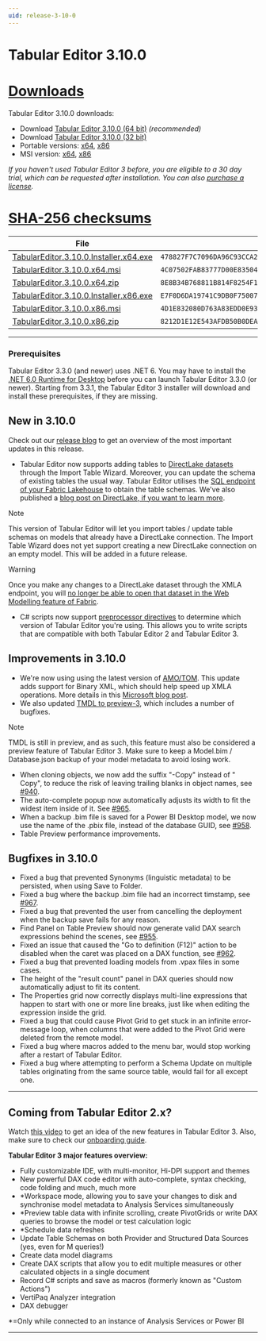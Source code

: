 ```yaml
---
uid: release-3-10-0
---
```

# Tabular Editor 3.10.0

# [**Downloads**](#tab/downloads)

Tabular Editor 3.10.0 downloads:

- Download [Tabular Editor 3.10.0 (64 bit)](https://cdn.tabulareditor.com/files/TabularEditor.3.10.0.Installer.x64.exe) *(recommended)*
- Download [Tabular Editor 3.10.0 (32 bit)](https://cdn.tabulareditor.com/files/TabularEditor.3.10.0.Installer.x86.exe)
- Portable versions: [x64](https://cdn.tabulareditor.com/files/TabularEditor.3.10.0.x64.zip), [x86](https://cdn.tabulareditor.com/files/TabularEditor.3.10.0.x86.zip)
- MSI version: [x64](https://cdn.tabulareditor.com/files/TabularEditor.3.10.0.x64.msi), [x86](https://cdn.tabulareditor.com/files/TabularEditor.3.10.0.x86.msi)

*If you haven't used Tabular Editor 3 before, you are eligible to a 30 day trial, which can be requested after installation. You can also [purchase a license](https://tabulareditor.com/licensing).*

# [**SHA-256 checksums**](#tab/checksums)

| File | SHA-256 |
| -- | -- |
| [TabularEditor.3.10.0.Installer.x64.exe](https://cdn.tabulareditor.com/files/TabularEditor.3.10.0.Installer.x64.exe) | `478827F7C7096DA96C93CCA2F2232062E8B01E80AA4B698B9F9381C1DA35750B` |
| [TabularEditor.3.10.0.x64.msi](https://cdn.tabulareditor.com/files/TabularEditor.3.10.0.x64.msi) | `4C07502FAB83777D00E8350430B8AA4C34AA0D5A7A134D3224E31C4D856D9156` |
| [TabularEditor.3.10.0.x64.zip](https://cdn.tabulareditor.com/files/TabularEditor.3.10.0.x64.zip) | `8E8B34B768811B814F8254F11BA454EA7D5008F12E0599A9B0F4E159AC6830D0` |
| [TabularEditor.3.10.0.Installer.x86.exe](https://cdn.tabulareditor.com/files/TabularEditor.3.10.0.Installer.x86.exe) | `E7F0D6DA19741C9DB0F75007FCA2302B0B12EF9AFD574F124B969EDC4A301B42` |
| [TabularEditor.3.10.0.x86.msi](https://cdn.tabulareditor.com/files/TabularEditor.3.10.0.x86.msi) | `4D1E832080D763A83EDD0E930204EA86B0D7B946D46CB26593E7BDEE22967C86` |
| [TabularEditor.3.10.0.x86.zip](https://cdn.tabulareditor.com/files/TabularEditor.3.10.0.x86.zip) | `8212D1E12E543AFDB50B0DEA592F9324E4F8F22D63CA067436A0DC3EEF024112` |

***

### Prerequisites

Tabular Editor 3.3.0 (and newer) uses .NET 6. You may have to install the [.NET 6.0 Runtime for Desktop](https://dotnet.microsoft.com/en-us/download/dotnet/6.0/runtime) before you can launch Tabular Editor 3.3.0 (or newer). Starting from 3.3.1, the Tabular Editor 3 installer will download and install these prerequisites, if they are missing.

## New in 3.10.0

Check out our [release blog](https://blog.tabulareditor.com/2023/08/23/tabular-editor-3-august-2023-release/) to get an overview of the most important updates in this release.

- Tabular Editor now supports adding tables to [DirectLake datasets](https://learn.microsoft.com/en-us/power-bi/enterprise/directlake-overview) through the Import Table Wizard. Moreover, you can update the schema of existing tables the usual way. Tabular Editor utilises the [SQL endpoint of your Fabric Lakehouse](https://learn.microsoft.com/en-us/fabric/data-engineering/lakehouse-sql-endpoint) to obtain the table schemas. We've also published a [blog post on DirectLake, if you want to learn more](https://blog.tabulareditor.com/2023/08/23/fabric-direct-lake-dataset/).

> [!NOTE]
> This version of Tabular Editor will let you import tables / update table schemas on models that already have a DirectLake connection. The Import Table Wizard does not yet support creating a new DirectLake connection on an empty model. This will be added in a future release.

> [!WARNING]
> Once you make any changes to a DirectLake dataset through the XMLA endpoint, you will [no longer be able to open that dataset in the Web Modelling feature of Fabric](https://learn.microsoft.com/en-us/power-bi/enterprise/directlake-overview#enable-xmla-read-write:~:text=Direct%20Lake%20datasets%20created%20or%20modified%20by%20using%20XMLA%2Dbased%20tools%20cannot%20be%20opened%20in%20the%20Web%20modelling%20feature.).

- C# scripts now support [preprocessor directives](xref:csharp-scripts#compatibility) to determine which version of Tabular Editor you're using. This allows you to write scripts that are compatible with both Tabular Editor 2 and Tabular Editor 3.

## Improvements in 3.10.0

- We're now using using the latest version of [AMO/TOM](https://www.nuget.org/packages/Microsoft.AnalysisServices.NetCore.retail.amd64/). This update adds support for Binary XML, which should help speed up XMLA operations. More details in this [Microsoft blog post](https://powerbi.microsoft.com/en-us/blog/improving-the-communication-performance-of-xmla-based-tools/).
- We also updated [TMDL to preview-3](https://www.nuget.org/packages/Microsoft.AnalysisServices.Tabular.Tmdl.NetCore.retail.amd64/19.65.12.3-TmdlPreview), which includes a number of bugfixes.

> [!NOTE]
> TMDL is still in preview, and as such, this feature must also be considered a preview feature of Tabular Editor 3. Make sure to keep a Model.bim / Database.json backup of your model metadata to avoid losing work.

- When cloning objects, we now add the suffix "-Copy" instead of " Copy", to reduce the risk of leaving trailing blanks in object names, see [#940](https://github.com/TabularEditor/TabularEditor3/issues/940).
- The auto-complete popup now automatically adjusts its width to fit the widest item inside of it. See [#965](https://github.com/TabularEditor/TabularEditor3/issues/965).
- When a backup .bim file is saved for a Power BI Desktop model, we now use the name of the .pbix file, instead of the database GUID, see [#958](https://github.com/TabularEditor/TabularEditor3/issues/958).
- Table Preview performance improvements.

## Bugfixes in 3.10.0

- Fixed a bug that prevented Synonyms (linguistic metadata) to be persisted, when using Save to Folder.
- Fixed a bug where the backup .bim file had an incorrect timstamp, see [#967](https://github.com/TabularEditor/TabularEditor3/issues/967).
- Fixed a bug that prevented the user from cancelling the deployment when the backup save fails for any reason.
- Find Panel on Table Preview should now generate valid DAX search expressions behind the scenes, see [#955](https://github.com/TabularEditor/TabularEditor3/issues/955).
- Fixed an issue that caused the "Go to definition (F12)" action to be disabled when the caret was placed on a DAX function, see [#962](https://github.com/TabularEditor/TabularEditor3/issues/962).
- Fixed a bug that prevented loading models from .vpax files in some cases.
- The height of the "result count" panel in DAX queries should now automatically adjust to fit its content.
- The Properties grid now correctly displays multi-line expressions that happen to start with one or more line breaks, just like when editing the expression inside the grid.
- Fixed a bug that could cause Pivot Grid to get stuck in an infinite error-message loop, when columns that were added to the Pivot Grid were deleted from the remote model.
- Fixed a bug where macros added to the menu bar, would stop working after a restart of Tabular Editor.
- Fixed a bug where attempting to perform a Schema Update on multiple tables originating from the same source table, would fail for all except one.

---
## Coming from Tabular Editor 2.x?

Watch [this video](https://www.youtube.com/watch?v=pt3DdcjfImY) to get an idea of the new features in Tabular Editor 3. Also, make sure to check our [onboarding guide](https://docs.tabulareditor.com/onboarding/index.html).

**Tabular Editor 3 major features overview:**
- Fully customizable IDE, with multi-monitor, Hi-DPI support and themes
- New powerful DAX code editor with auto-complete, syntax checking, code folding and much, much more
- *Workspace mode, allowing you to save your changes to disk and synchronise model metadata to Analysis Services simultaneously
- *Preview table data with infinite scrolling, create PivotGrids or write DAX queries to browse the model or test calculation logic
- *Schedule data refreshes
- Update Table Schemas on both Provider and Structured Data Sources (yes, even for M queries!)
- Create data model diagrams
- Create DAX scripts that allow you to edit multiple measures or other calculated objects in a single document
- Record C# scripts and save as macros (formerly known as "Custom Actions")
- VertiPaq Analyzer integration
- DAX debugger

*=Only while connected to an instance of Analysis Services or Power BI

---
